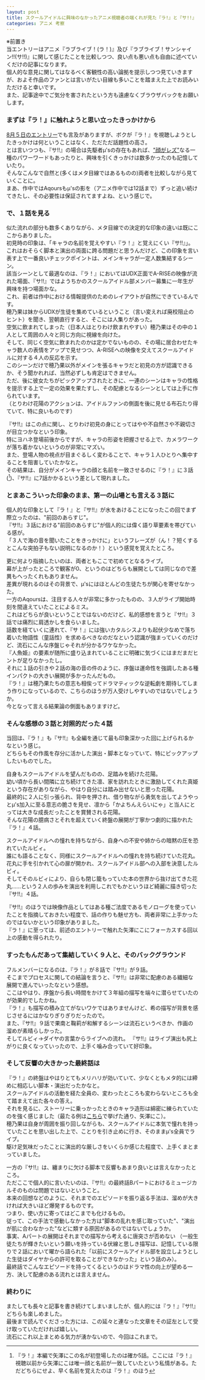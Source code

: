 ```yaml
---
layout: post
title: スクールアイドルに興味のなかったアニメ視聴者の端くれが見た『ラ!』と『サ!!』
categories: アニメ 考察
---
```


※前置き  
当エントリーはアニメ『ラブライブ！(ラ！)』及び『ラブライブ！サンシャイン!!(サ!!)』に関して感じたことを比較しつつ、良い点も悪い点も自由に述べていくだけの記事になります。  
個人的な意見に関してはなるべく客観性の高い論拠を提示しつつ見ていきますが、およそ作品のファンとは言いがたい目線も多いことを踏まえた上でお読みいただけると幸いです。  
また、記事途中でご気分を害されたという方も遠慮なくブラウザバックをお願いします。  

### まずは『ラ！』に触れようと思い立ったきっかけから
[8月５日のエントリー](/2016-08-05-anime)でも言及がありますが、ボクが『ラ！』を視聴しようとしたきっかけは何ということはなく、ただただ話題性の高さ。  
とは言いつつも、『サ!!』の場合は先駆者μ'sの存在もあれば、["顔がレズ"](http://dic.pixiv.net/a/%8A%E7%82%AA%83%8C%83Y)なる一種のパワーワードもあったりと、興味を引くきっかけは数多かったのも記憶していたり。  
そんなこんなで自然と(多くはメタ目線ではあるものの)両者を比較しながら見ていくことに。  
まあ、作中ではAqoursもμ'sの影を（アニメ作中では12話まで）ずっと追い続けてきたし、その必要性は保証されてますよね、という感じで。

### で、１話を見る
似た流れの部分も数多くありながら、メタ目線での決定的な印象の違いは既にここからありました。  
初見時の印象は、「キャラの名前を覚えやすい『ラ！』と覚えにくい『サ!!』」。  
これはおそらく脚本と演出の両面に跨る問題だと思うんだけど、この印象を言い表す上で一番良いチェックポイントは、メインキャラが一定人数集結するシーン。  
該当シーンとして最適なのは、『ラ！』においてはUDX正面でA-RISEの映像が流れた場面、『サ!!』ではようちかのスクールアイドル部メンバー募集に一年生が興味を持つ場面かな。  
これ、前者は作中における情報提供のためのレイアウトが自然にできているんです。  
穂乃果は妹からUDXが生徒を集めているということ（言い変えれば廃校阻止のヒント）を聞き、翌朝直行すると、そこには人集りがあった。  
空気に飲まれてしまった（日本人はとりわけ飲まれやすい）穂乃果はその中の１人として周囲の人々と同じ方向に視線を向けた。  
そして、同じく空気に飲まれたのかは定かでないものの、その場に居合わせたキャラ数人の表情をアップで見せつつ、A-RISEへの映像を交えてスクールアイドルに対する４人の反応を示す。  
このシーンだけで穂乃果以外がメインを張るキャラだと初見の方が認識できるか、そう聞かれれば、当然必ずしも肯定はできません。  
ただ、後に彼女たちがピックアップされたときに、一連のシーンはキャラの性格を提示する上で一定の効果を果たすし、その配慮となるシーンとしては上手に作られています。  
（とりわけ花陽のアクションは、アイドルファンの側面を後に見せる布石たり得ていて、特に良いものです）

『サ!!』はこの点に関し、とりわけ初見の身にとってはやや不自然さや不親切さが目立つかなという印象。  
特にヨハネ登場前後からですが、キャラの形姿を把握させる上で、カメラワークが落ち着かないというのが非常にマズい。  
また、登場人物の視点が目まぐるしく変わることで、キャラ１人ひとりへ集中することを阻害していたかなと。  
その結果は、自分がメインキャラの顔と名前を一致させるのに『ラ！』に３話([^1])、『サ!!』に7話かかるという差として現れました。

### とまあこういった印象のまま、第一の山場とも言える３話に
個人的な印象として『ラ！』と『サ!!』が水をあけることになったこの回でまず際立ったのは、"前回のあらすじ"。  
『サ!!』３話における"前回のあらすじ"が個人的には偉く語り草要素を帯びている感が。  
「３人で海の音を聞いたことをきっかけに」というフレーズが（ん！？短くするとこんな突拍子もない説明になるのか！）という感覚を覚えたところ。  

更に何より指摘したいのは、両者ともここで初めてとなるライブ。  
幕が上がったところで観客が0、というのはどちらも展開としては同じなので差異もへったくれもありません。  
差異が現れるのはその背景で、μ'sにはほとんどの生徒たちが関心を寄せなかった。  
一方のAqoursは、注目する人々が非常に多かったものの、３人がライブ開始時刻を間違えていたことによるミス。  
これはどちらが良いということではないのだけど、私的感想を言うと『サ!!』３話では痛烈に肩透かしを食らいました。  
話数を経ていくに連れて、『サ！』には強いカタルシスよりも起伏少なめで落ち着いた物語性（童話性）を求めるべきなのだなという認識が強まっていくのだけど、流石にこんな序盤じゃそれが分かるワケなかった。  
『人魚姫』の要素が随所に盛り込まれていることに明確に気づくにはまだまだヒントが足りなかったし。  
それに１話の引きや２話の海の音の件のように、序盤は運命性を強調したある種インパクトの大きい展開が多かったんだもの。  
『ラ！』は穂乃果たちの意志も相俟ってドラマティックな逆転劇を期待してしまう作りになっているので、こちらのほうが万人受けしやすいのではないでしょうか。  
今となって言える結果論の側面もありますけど。  

### そんな感想の３話と対照的だった４話
当回は、『ラ！』も『サ!!』も全編を通じて最も印象深かった回に上げられるかなという感じ。  
どちらもその作風を存分に活かした演出・脚本となっていて、特にピックアップしたいものでした。  

自身もスクールアイドルを望んだものの、足踏みを続けた花陽。  
幼い頃から長い間隣に立ち続けてきた凛、家を訪れたときに激励してくれた真姫という存在がありながら、やはり自分には踏み出せないと思った花陽。  
最終的に２人に引っ張られ、背中を押され、借り物ながら勇気を出してようやっとμ's加入に至る意志の脆さを見せ、凛から「かよちんえらいにゃ」と当人にとっては大きな成長だったことを賞賛される花陽。  
そんな花陽の臆病さとそれを超えていく終盤の展開が丁寧かつ劇的に描かれた『ラ！』４話。  

スクールアイドルへの憧れを持ちながら、自身への不安や姉からの暗黙の圧を恐れていたルビィ。  
誰にも語ることなく、同様にスクールアイドルへの憧れを持ち続けていた花丸。  
花丸に手を引かれて心の扉が開かれ、スクールアイドル部への入部を決意したルビィ。  
そしてそのルビィにより、自らも閉じ籠もっていた本の世界から抜け出てきた花丸……という２人の歩みを演出を利用しこれでもかというほど綺麗に描き切った『サ!!』４話。  

『サ!!』のほうでは映像作品としてはある種ご法度であるモノローグを使っていたことを指摘しておきたい程度で、話の作りも魅せ方も、両者非常に上手かったのではないかという印象がありました。  
『ラ！』に至っては、前述のエントリーで触れた矢澤にこにフォーカスする回以上の感動を得られたり。

### すったもんだあって集結していく９人と、そのバックグラウンド
フルメンバーになるのは、『ラ！』が８話で『サ!!』が９話。  
そこまでプロセスに関しての結論を言うと、『サ!!』は非常に配慮のある繊細な展開で進んでいったなという感想。  
ここはやはり、序盤から長い時間をかけて３年組の描写を端々に潜らせていたのが効果的でしたかね。  
『ラ！』も描写の積み立てがないワケではありませんけど、希の描写が背景を感じさせるにはかなりぎりぎりだったので。  
また、『サ!!』９話で果南と鞠莉が和解するシーンは流石というべきか、作画の溜めが素晴らしかった。  
そしてルビィ→ダイヤの言葉からライブへの流れ。
『サ!!』はライブ演出も尻上がりに良くなっていったので、上手く噛み合っていて好印象。

### そして反響の大きかった最終話は
『ラ！』の終盤はやはりとてもメリハリが効いていて、少なくともメタ的には締めに相応しい脚本・演出だったかなと。  
スクールアイドルの活動を経た全員の、変わったところも変わらないところも全て踏まえて出た各々の答え。  
それを見るに、ストーリーに乗っかったときのキャラ造形は綿密に練られていたのを強く感じました（最たる例は[こちら](/2016-08-19-anime)で挙げた通り、矢澤にこ）。  
穂乃果は自身が周囲を振り回しながらも、スクールアイドルに本気で憧れを持っていたことを思い出した上で、ことりを引き止めに行き、そのままμ's全員でライブ。  
駆け足気味だったことに演出的な厳しさをいくらか感じた程度で、上手くまとまっていました。  

一方の『サ!!』は、纏まりに欠ける脚本で反響もあまり良いとは言えなかったところ。  
ただここで個人的に言いたいのは、『サ!!』の最終話Bパートにおけるミュージカルそのものは問題ではないということ。  
本来の回想などのように、それまでのエピソードを振り返る手法は、溜めが大きければ大きいほど爆発するものです。  
つまり、使い方に寄ってはどこまでも化けるもの。  
従って、この手法で感動しなかった方は"脚本の乱れを感じ取っていた"、"演出が肌に合わなかった"などに類する原因があるのではないでしょうか。  
事実、Aパートの展開はそれまでの描写から考えるに唐突さが否めない
（一般生徒たちが輝きたいという願いを持っている伏線と思しき描写は、記憶している限りで２話において曜から語られた「以前にスクールアイドル部を設立しようとした生徒はダイヤからの許可を取ることができなかった」という話のみ）。  
最終話でこんなエピソードを持ってくるというのはドラマ性の向上が望める一方、決して配慮のある流れとは言えません。  

### 終わりに
またしても長々と記事を書き続けてしまいましたが、個人的には『ラ！』『サ!!』どちらも楽しめました。  
最後まで読んでくださった方には、この延々と連なった文章をその証左として受け取っていただければ嬉しい。  
流石にこれ以上まとめる気力が湧かないので、今回はこれまで。

[^1]: 『ラ！』本編で矢澤にこの名が初登場したのは確か5話。ここには『ラ！』視聴以前から矢澤にこは唯一顔と名前が一致していたという私情がある。ただどちらにせよ、早く名前を覚えたのは『ラ！』のほう
